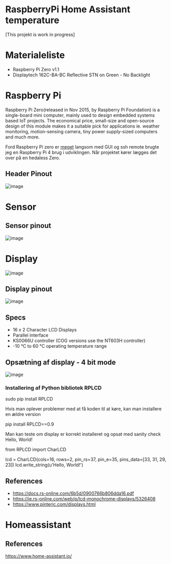 # RaspberryPi Home Assistant temperature
[This projekt is work in progress]

# Materialeliste
* Raspberry Pi Zero v1.1 
* Displaytech 162C-BA-BC Reflective STN on Green - No Backlight

# Raspberry Pi
Raspberry Pi Zero(released in Nov 2015, by Raspberry Pi Foundation) is a single-board mini computer, mainly used to design embedded systems based IoT projects. The economical price, small-size and open-source design of this module makes it a suitable pick for applications ie. weather monitoring, motion-sensing camera, tiny power supply-sized computers and much more.

Ford Raspberry Pi zero er <u>meget</u> langsom med GUI og ssh remote brugte jeg en Raspberry Pi 4 brug i udviklingen. Når projektet kører lægges det over på en hedaless Zero.

## Header Pinout
![image](https://user-images.githubusercontent.com/44589560/201033305-a2e9fd92-64bc-4caa-b701-6893ce2832e2.png)

# Sensor
## Sensor pinout
![image](https://user-images.githubusercontent.com/44589560/201046656-42ed012c-920e-4456-a1e9-be1ae356d8e7.png)

# Display
![image](https://user-images.githubusercontent.com/44589560/201032597-428b1771-5aa2-4055-ab56-4708bc70bb10.png)
## Display pinout
![image](https://user-images.githubusercontent.com/44589560/201033586-71c464ba-d25c-4935-8331-9f7b48e4e9ec.png)
## Specs
* 16 x 2 Character LCD Displays
* Parallel interface
* KS0066U controller (COG versions use the NT603H controller)
* -10 °C to 60 °C operating temperature range

## Opsætning af display - 4 bit mode
![image](https://user-images.githubusercontent.com/44589560/201076605-e6c61200-0468-45b4-8d60-cc583db52ba1.png)

### Installering af Python bibliotek RPLCD
  sudo pip install RPLCD

Hvis man oplever problemer med at få koden til at køre, kan man installere en ældre version

  pip install RPLCD==0.9

Man kan teste om display er korrekt installeret og opsat med sanity check Hello, World!

  from RPLCD import CharLCD

  lcd = CharLCD(cols=16, rows=2, pin_rs=37, pin_e=35, pins_data=[33, 31, 29, 23])
  lcd.write_string(u'Hello, World!')

## References
* https://docs.rs-online.com/6b5d/0900766b806dda16.pdf
* https://ie.rs-online.com/web/p/lcd-monochrome-displays/5326408
* https://www.pinteric.com/displays.html

# Homeassistant

## References
https://www.home-assistant.io/
